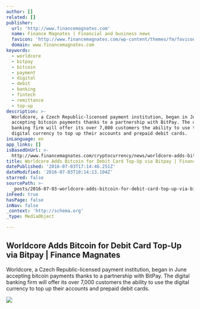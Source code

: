 ```yaml
---
author: []
related: []
publisher:
  url: 'http://www.financemagnates.com'
  name: Finance Magnates | Financial and business news
  favicon: 'http://www.financemagnates.com/wp-content/themes/fm/favicon.ico'
  domain: www.financemagnates.com
keywords:
  - worldcore
  - bitpay
  - bitcoin
  - payment
  - digital
  - debit
  - banking
  - fintech
  - remittance
  - top-up
description: >-
  Worldcore, a Czech Republic-licensed payment institution, began in June
  accepting bitcoin payments thanks to a partnership with BitPay. The digital
  banking firm will offer its over 7,000 customers the ability to use the
  digital currency to top up their accounts and prepaid debit cards.
inLanguage: en
app_links: []
isBasedOnUrl: >-
  http://www.financemagnates.com/cryptocurrency/news/worldcore-adds-bitcoin-for-debit-card-top-up-via-bitpay/
title: Worldcore Adds Bitcoin for Debit Card Top-Up via Bitpay | Finance Magnates
datePublished: '2016-07-03T17:14:46.251Z'
dateModified: '2016-07-03T10:14:13.104Z'
starred: false
sourcePath: >-
  _posts/2016-07-03-worldcore-adds-bitcoin-for-debit-card-top-up-via-bitpay-or-fi.md
inFeed: true
hasPage: false
inNav: false
_context: 'http://schema.org'
_type: MediaObject

---
```

<article style=""><h1>Worldcore Adds Bitcoin for Debit Card Top-Up via Bitpay | Finance Magnates</h1><p>Worldcore, a Czech Republic-licensed payment institution, began in June accepting bitcoin payments thanks to a partnership with BitPay. The digital banking firm will offer its over 7,000 customers the ability to use the digital currency to top up their accounts and prepaid debit cards.</p><img src="http://www.financemagnates.com/wp-content/uploads/2016/05/BitPay-Card.jpg" /></article>